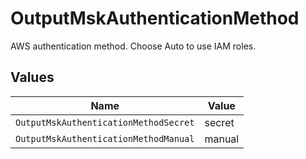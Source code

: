 # OutputMskAuthenticationMethod

AWS authentication method. Choose Auto to use IAM roles.


## Values

| Name                                  | Value                                 |
| ------------------------------------- | ------------------------------------- |
| `OutputMskAuthenticationMethodSecret` | secret                                |
| `OutputMskAuthenticationMethodManual` | manual                                |